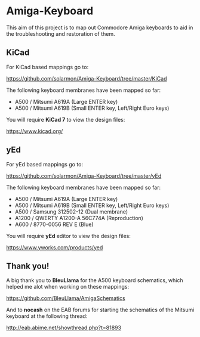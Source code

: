 # Amiga-Keyboard

This aim of this project is to map out Commodore Amiga keyboards to aid in the troubleshooting and restoration of them.

## KiCad

For KiCad based mappings go to:

https://github.com/solarmon/Amiga-Keyboard/tree/master/KiCad

The following keyboard membranes have been mapped so far:

* A500 / Mitsumi A619A (Large ENTER key)
* A500 / Mitsumi A619B (Small ENTER key, Left/Right Euro keys)

You will require **KiCad 7** to view the design files:

https://www.kicad.org/

## yEd

For yEd based mappings go to:

https://github.com/solarmon/Amiga-Keyboard/tree/master/yEd

The following keyboard membranes have been mapped so far:

* A500 / Mitsumi A619A (Large ENTER key)
* A500 / Mitsumi A619B (Small ENTER key, Left/Right Euro keys)
* A500 / Samsung 312502-12 (Dual membrane)
* A1200 / QWERTY A1200-A 56C774A (Reproduction)
* A600 / 8770-0056 REV E (Blue)

You will require **yEd** editor to view the design files:

https://www.yworks.com/products/yed

## Thank you!

A big thank you to **BleuLlama** for the A500 keyboard schematics, which helped me alot when working on these mappings:

https://github.com/BleuLlama/AmigaSchematics

And to **nocash** on the EAB forums for starting the schematics of the Mitsumi keyboard at the following thread:

http://eab.abime.net/showthread.php?t=81893

